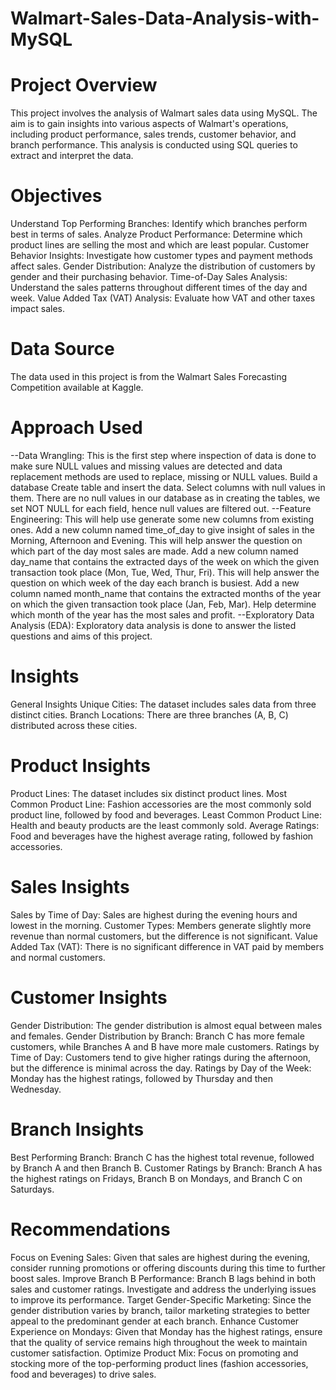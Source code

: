 # Walmart-Sales-Data-Analysis-with-MySQL

# Project Overview
This project involves the analysis of Walmart sales data using MySQL. The aim is to gain insights into various aspects of Walmart's operations, including product performance, sales trends, customer behavior, and branch performance. This analysis is conducted using SQL queries to extract and interpret the data.

# Objectives
Understand Top Performing Branches: Identify which branches perform best in terms of sales.
Analyze Product Performance: Determine which product lines are selling the most and which are least popular.
Customer Behavior Insights: Investigate how customer types and payment methods affect sales.
Gender Distribution: Analyze the distribution of customers by gender and their purchasing behavior.
Time-of-Day Sales Analysis: Understand the sales patterns throughout different times of the day and week.
Value Added Tax (VAT) Analysis: Evaluate how VAT and other taxes impact sales.

# Data Source
The data used in this project is from the Walmart Sales Forecasting Competition available at Kaggle.

# Approach Used
--Data Wrangling: This is the first step where inspection of data is done to make sure NULL values and missing values are detected and data replacement methods are used to replace, missing or NULL values.
Build a database
Create table and insert the data.
Select columns with null values in them. There are no null values in our database as in creating the tables, we set NOT NULL for each field, hence null values are filtered out.
--Feature Engineering: This will help use generate some new columns from existing ones.
Add a new column named time_of_day to give insight of sales in the Morning, Afternoon and Evening. This will help answer the question on which part of the day most sales are made.
Add a new column named day_name that contains the extracted days of the week on which the given transaction took place (Mon, Tue, Wed, Thur, Fri). This will help answer the question on which week of the day each branch is busiest.
Add a new column named month_name that contains the extracted months of the year on which the given transaction took place (Jan, Feb, Mar). Help determine which month of the year has the most sales and profit.
--Exploratory Data Analysis (EDA): Exploratory data analysis is done to answer the listed questions and aims of this project.
# Insights
General Insights
Unique Cities: The dataset includes sales data from three distinct cities.
Branch Locations: There are three branches (A, B, C) distributed across these cities.
# Product Insights
Product Lines: The dataset includes six distinct product lines.
Most Common Product Line: Fashion accessories are the most commonly sold product line, followed by food and beverages.
Least Common Product Line: Health and beauty products are the least commonly sold.
Average Ratings: Food and beverages have the highest average rating, followed by fashion accessories.
# Sales Insights
Sales by Time of Day: Sales are highest during the evening hours and lowest in the morning.
Customer Types: Members generate slightly more revenue than normal customers, but the difference is not significant.
Value Added Tax (VAT): There is no significant difference in VAT paid by members and normal customers.
# Customer Insights
Gender Distribution: The gender distribution is almost equal between males and females.
Gender Distribution by Branch: Branch C has more female customers, while Branches A and B have more male customers.
Ratings by Time of Day: Customers tend to give higher ratings during the afternoon, but the difference is minimal across the day.
Ratings by Day of the Week: Monday has the highest ratings, followed by Thursday and then Wednesday.
# Branch Insights
Best Performing Branch: Branch C has the highest total revenue, followed by Branch A and then Branch B.
Customer Ratings by Branch: Branch A has the highest ratings on Fridays, Branch B on Mondays, and Branch C on Saturdays.

# Recommendations
Focus on Evening Sales: Given that sales are highest during the evening, consider running promotions or offering discounts during this time to further boost sales.
Improve Branch B Performance: Branch B lags behind in both sales and customer ratings. Investigate and address the underlying issues to improve its performance.
Target Gender-Specific Marketing: Since the gender distribution varies by branch, tailor marketing strategies to better appeal to the predominant gender at each branch.
Enhance Customer Experience on Mondays: Given that Monday has the highest ratings, ensure that the quality of service remains high throughout the week to maintain customer satisfaction.
Optimize Product Mix: Focus on promoting and stocking more of the top-performing product lines (fashion accessories, food and beverages) to drive sales.
